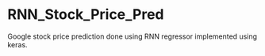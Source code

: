 # RNN_Stock_Price_Pred
Google stock price prediction done using RNN regressor implemented using keras.